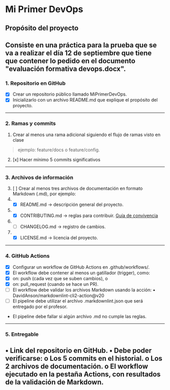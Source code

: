 # Mi Primer DevOps

## Propósito del proyecto

Consiste en una práctica para la prueba que se va a realizar el día 12 de septiembre que tiene que contener lo pedido en el documento "evaluación formativa devops.docx".
--------------------------------------------------------------------------------------------

### 1. Repositorio en GitHub
- [x] Crear un repositorio público llamado MiPrimerDevOps.
- [x] Inicializarlo con un archivo README.md que explique el propósito del proyecto.
--------------------------------------------------------------------------------------------

### 2. Ramas y commits
1. Crear al menos una rama adicional siguiendo el flujo de ramas visto en clase
> ejemplo: feature/docs o feature/config.
2. [x] Hacer mínimo 5 commits significativos
--------------------------------------------------------------------------------------------

### 3. Archivos de información
3. [ ] Crear al menos tres archivos de documentación en formato Markdown (.md),
por ejemplo:
1. - [x] README.md → descripción general del proyecto.
2. - [x] CONTRIBUTING.md → reglas para contribuir. [Guía de convivencia](CONTRIBUTING.md)
3. - [ ] CHANGELOG.md → registro de cambios.
4. - [x] LICENSE.md → licencia del proyecto.
--------------------------------------------------------------------------------------------

### 4. GitHub Actions
- [x] Configurar un workflow de GitHub Actions en .github/workflows/.
- [x] El workflow debe contener al menos un gatillador (trigger), como:
- [x] on: push (cada vez que se suben cambios), o
- [x] on: pull_request (cuando se hace un PR).
- [ ] El workflow debe validar los archivos Markdown usando la acción:
▪ DavidAnson/markdownlint-cli2-action@v20
- [ ] El pipeline debe utilizar el archivo .markdownlint.json que será entregado por el
profesor.
- El pipeline debe fallar si algún archivo .md no cumple las reglas.
--------------------------------------------------------------------------------------------

### 5. Entregable
• Link del repositorio en GitHub.
• Debe poder verificarse:
o Los 5 commits en el historial.
o Los 2 archivos de documentación.
o El workflow ejecutado en la pestaña Actions, con resultados de la validación
de Markdown.
--------------------------------------------------------------------------------------------
